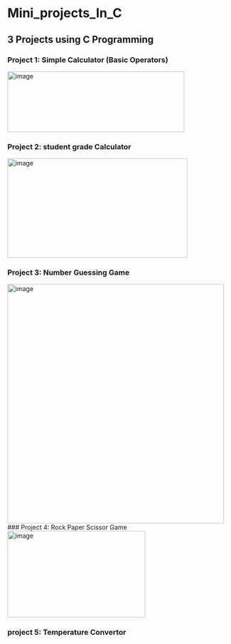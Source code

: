 # Mini_projects_In_C
## 3 Projects using C Programming 
### Project 1: Simple Calculator (Basic Operators)
<img width="398" height="136" alt="image" src="https://github.com/user-attachments/assets/b1749b17-0a38-4980-a2a7-61ca8e08af0d" />

### Project 2: student grade Calculator 
<img width="405" height="223" alt="image" src="https://github.com/user-attachments/assets/6ba18351-36f4-4fa5-9b71-8b7ac543ab18" />

### Project 3: Number Guessing Game
<img width="487" height="537" alt="image" src="https://github.com/user-attachments/assets/77d3482f-be76-4988-b457-43c0d30c2e9a" />
### Project 4: Rock Paper Scissor Game
<img width="310" height="194" alt="image" src="https://github.com/user-attachments/assets/58c55622-9fa8-40b0-a757-6e32a8ca6734" />

### project 5: Temperature Convertor
